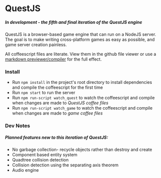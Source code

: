 # QuestJS
##### In development - the fifth and final iteration of the QuestJS engine
QuestJS is a browser-based game engine that can run on a NodeJS server. The goal is to make writing cross-platform games as easy as possible, and game server creation painless.

All coffeescript files are literate. View them in the github file viewer or use a [markdown previewer/compiler](https://github.com/revolunet/sublimetext-markdown-preview) for the full effect.


### Install
* Run `npm install` in the project's root directory to install dependencies and compile the coffeescript for the first time
* Run `npm start` to run the server
* Run `npm run-script watch_quest` to watch the coffeescript and compile when changes are made to *QuestJS coffee files*
* Run `npm run-script watch_game` to watch the coffeescript and compile when changes are made to *game coffee files*

### Dev Notes
##### Planned features new to this iteration of QuestJS:
* No garbage collection- recycle objects rather than destroy and create
* Component based entity system
* Quadtree collision detection
* Collision detection using the separating axis theorem
* Audio engine
